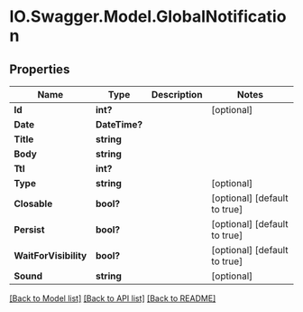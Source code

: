 # IO.Swagger.Model.GlobalNotification
## Properties

Name | Type | Description | Notes
------------ | ------------- | ------------- | -------------
**Id** | **int?** |  | [optional] 
**Date** | **DateTime?** |  | 
**Title** | **string** |  | 
**Body** | **string** |  | 
**Ttl** | **int?** |  | 
**Type** | **string** |  | [optional] 
**Closable** | **bool?** |  | [optional] [default to true]
**Persist** | **bool?** |  | [optional] [default to true]
**WaitForVisibility** | **bool?** |  | [optional] [default to true]
**Sound** | **string** |  | [optional] 

[[Back to Model list]](../README.md#documentation-for-models) [[Back to API list]](../README.md#documentation-for-api-endpoints) [[Back to README]](../README.md)

